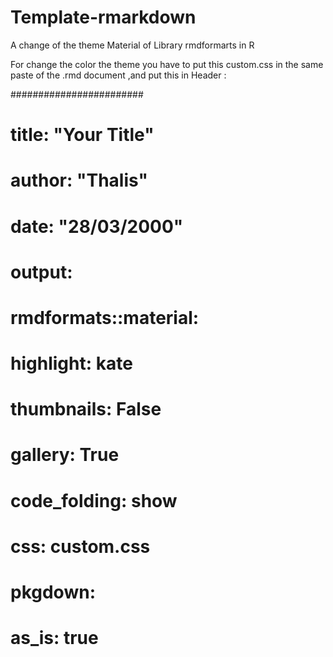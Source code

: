 # Template-rmarkdown

A change of the theme Material of Library rmdformarts in R

For change the color the theme you have to put this custom.css in the same paste of the .rmd document ,and put this in Header :

########################
# title: "Your Title"
# author: "Thalis"
# date: "28/03/2000"
# output: 
#    rmdformats::material:
#     highlight: kate
#     thumbnails: False
#     gallery: True
#     code_folding: show
#     css: custom.css
#    
# pkgdown:
#   as_is: true 


